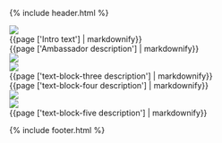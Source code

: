 {% include header.html %}
<div class="som-panel scroller left beige book noPad">
  <div class="flex">
  <div class="som-left white">
    <div class="som-image-style">
      <img src="{{page ['image-one']}}">
    </div>
  </div>
  <div class="som-right">
    <div class="som-scroll-text right">
      {{page ['Intro text'] | markdownify}}
    </div>
  </div>
  </div>
</div>
<div class="som-panel scroller right blue book noPad">
  <div class="flex">
  <div class="som-left">
    <div class="som-scroll-text left">
      {{page ['Ambassador description'] | markdownify}}
    </div>
  </div>
  <div class="som-right">
    <img src="{{page ['image-two']}}">
  </div>
  </div>
</div>
<div class="som-panel scroller left beige book noPad">
  <div class="flex">
  <div class="som-left white">
    <div class="som-image-style">
      <img src="{{page ['image-three']}}">
    </div>
  </div>
  <div class="som-right">
    <div class="som-scroll-text right">
      {{page ['text-block-three description'] | markdownify}}
    </div>
  </div>
  </div>
</div>
<div class="som-panel scroller right blue book noPad">
  <div class="flex">
  <div class="som-left">
    <div class="som-scroll-text left">
      {{page ['text-block-four description'] | markdownify}}
    </div>
  </div>
  <div class="som-right">
    <img src="{{page ['image-four']}}">
  </div>
  </div>
</div>
<div class="som-panel scroller left beige book noPad">
  <div class="flex">
  <div class="som-left white">
    <div class="som-image-style">
      <img src="{{page ['image-five']}}">
    </div>
  </div>
  <div class="som-right">
    <div class="som-scroll-text right">
      {{page ['text-block-five description'] | markdownify}}
    </div>
  </div>
  </div>
</div>


{% include footer.html %}
